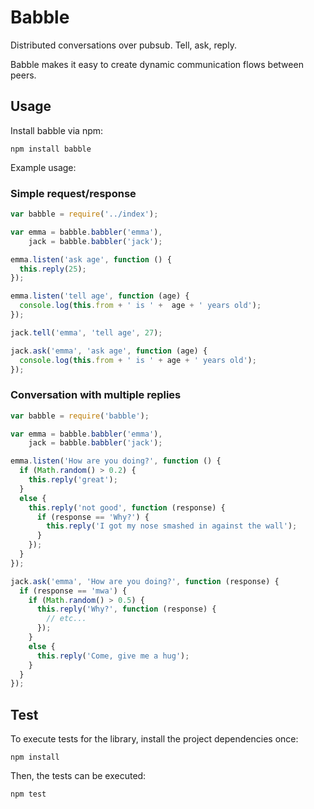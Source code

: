 # Babble

Distributed conversations over pubsub. Tell, ask, reply.

Babble makes it easy to create dynamic communication flows between peers.


## Usage

Install babble via npm:

    npm install babble

Example usage:

### Simple request/response

```js
var babble = require('../index');

var emma = babble.babbler('emma'),
    jack = babble.babbler('jack');

emma.listen('ask age', function () {
  this.reply(25);
});

emma.listen('tell age', function (age) {
  console.log(this.from + ' is ' +  age + ' years old');
});

jack.tell('emma', 'tell age', 27);

jack.ask('emma', 'ask age', function (age) {
  console.log(this.from + ' is ' + age + ' years old');
});
```

### Conversation with multiple replies

```js
var babble = require('babble');

var emma = babble.babbler('emma'),
    jack = babble.babbler('jack');

emma.listen('How are you doing?', function () {
  if (Math.random() > 0.2) {
    this.reply('great');
  }
  else {
    this.reply('not good', function (response) {
      if (response == 'Why?') {
        this.reply('I got my nose smashed in against the wall');
      }
    });
  }
});

jack.ask('emma', 'How are you doing?', function (response) {
  if (response == 'mwa') {
    if (Math.random() > 0.5) {
      this.reply('Why?', function (response) {
        // etc...
      });
    }
    else {
      this.reply('Come, give me a hug');
    }
  }
});
```


## Test

To execute tests for the library, install the project dependencies once:

    npm install

Then, the tests can be executed:

    npm test
